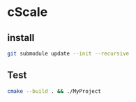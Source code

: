 # cScale


## install

```bash
git submodule update --init --recursive
```



## Test

```bash
cmake --build . && ./MyProject
```
